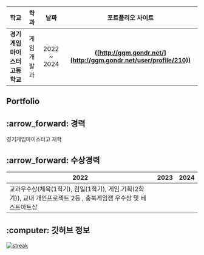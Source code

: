### 
| **학교** | **학과** | **날짜** | **포트폴리오 사이트** |
|:--------:|:--------:|:--------:|:--------:|
| **경기게임마이스터고등학교** | 게임개발과 | 2022 ~ 2024 | **([http://ggm.gondr.net/](http://ggm.gondr.net/user/profile/210))** |

## Portfolio 

<h2 align="left">:arrow_forward: 경력</h2>

경기게임마이스터고 재학

<h2 align="left">:arrow_forward: 수상경력</h2>

| 2022 | 2023 | 2024 |
| ------ | ------ | ------ |
| 교과우수상(체육(1학기), 컴일(1학기), 게임 기획(2학기)), 교내 개인프로젝트 2등 , 충북게임잼 우수상 및 베스트아트상 | | |

<h2 align="left">:computer: 깃허브 정보</h2>

[![streak](https://github-readme-streak-stats.herokuapp.com/?user=June060522&theme=calm)](https://github.com/June060522)
